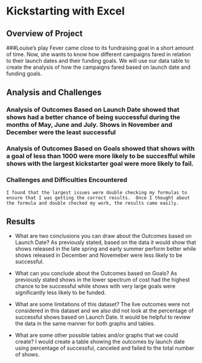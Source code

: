 # Kickstarting with Excel

## Overview of Project

###Louise’s play Fever came close to its fundraising goal in a short amount of time. Now, she wants to know how different campaigns fared in relation to their launch dates and their funding goals.  We will use our data table to create the analysis of how the campaigns fared based on launch date and funding goals.


## Analysis and Challenges

### Analysis of Outcomes Based on Launch Date showed that shows had a better chance of being successful during the months of May, June and July.  Shows in November and December were the least successful 
    

### Analysis of Outcomes Based on Goals showed that shows with a goal of less than 1000 were more likely to be succesfful while shows with the largest kickstarter goal were more likely to fail.

### Challenges and Difficulties Encountered
    I found that the largest issues were double checking my formulas to ensure that I was getting the correct results.  Once I thought about the formula and double checked my work, the results came easily.

## Results

- What are two conclusions you can draw about the Outcomes based on Launch Date?
   As previously stated, based on the data it would show that shows released in the late spring and early summer perform better while shows released in December and Novemeber were less likely to be successful.

- What can you conclude about the Outcomes based on Goals?
    As previously stated shows in the lower spectrum of cost had the highest chance to be successful while shows with very large goals were significantly less likely to be funded.

- What are some limitations of this dataset?
    The live outcomes were not considered in this dataset and we also did not look at the percentage of successful shows based on Launch Date.  It would be helpful to review the data in the same manner for both graphs and tables.

- What are some other possible tables and/or graphs that we could create?
  I would create a table showing the outcomes by launch date using percentage of successful, canceled and failed to the total number of shows.
